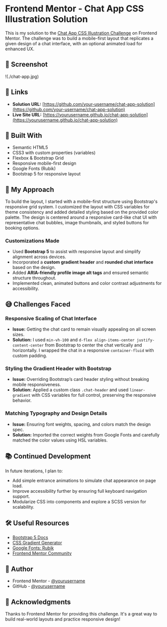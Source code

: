 # Frontend Mentor - Chat App CSS Illustration Solution

This is my solution to the [Chat App CSS Illustration Challenge](https://www.frontendmentor.io/challenges/chat-app-css-illustration-O5auMkFqY) on Frontend Mentor. The challenge was to build a mobile-first layout that replicates a given design of a chat interface, with an optional animated load for enhanced UX.

## 📸 Screenshot

!(./chat-app.jpg)

## 🔗 Links

- **Solution URL:** [https://github.com/your-username/chat-app-solution](https://github.com/your-username/chat-app-solution)
- **Live Site URL:** [https://yourusername.github.io/chat-app-solution](https://yourusername.github.io/chat-app-solution)

## 🔧 Built With

- Semantic HTML5
- CSS3 with custom properties (variables)
- Flexbox & Bootstrap Grid
- Responsive mobile-first design
- Google Fonts (Rubik)
- Bootstrap 5 for responsive layout

## 🚀 My Approach

To build the layout, I started with a mobile-first structure using Bootstrap's responsive grid system. I customized the layout with CSS variables for theme consistency and added detailed styling based on the provided color palette. The design is centered around a responsive card-like chat UI with representative chat bubbles, image thumbnails, and styled buttons for booking options.

### Customizations Made

- Used **Bootstrap 5** to assist with responsive layout and simplify alignment across devices.
- Incorporated a **custom gradient header** and **rounded chat interface** based on the design.
- Added **ARIA-friendly profile image alt tags** and ensured semantic structure throughout.
- Implemented clean, animated buttons and color contrast adjustments for accessibility.

## 😅 Challenges Faced

### Responsive Scaling of Chat Interface

- **Issue:** Getting the chat card to remain visually appealing on all screen sizes.
- **Solution:** I used `min-vh-100` and `d-flex align-items-center justify-content-center` from Bootstrap to center the chat vertically and horizontally. I wrapped the chat in a responsive `container-fluid` with custom padding.

### Styling the Gradient Header with Bootstrap

- **Issue:** Overriding Bootstrap’s card header styling without breaking mobile responsiveness.
- **Solution:** Applied a custom class `.chat-header` and used `linear-gradient` with CSS variables for full control, preserving the responsive behavior.

### Matching Typography and Design Details

- **Issue:** Ensuring font weights, spacing, and colors match the design spec.
- **Solution:** Imported the correct weights from Google Fonts and carefully matched the color values using HSL variables.

## 📚 Continued Development

In future iterations, I plan to:

- Add simple entrance animations to simulate chat appearance on page load.
- Improve accessibility further by ensuring full keyboard navigation support.
- Modularize CSS into components and explore a SCSS version for scalability.

## 🛠 Useful Resources

- [Bootstrap 5 Docs](https://getbootstrap.com/docs/5.3/getting-started/introduction/)
- [CSS Gradient Generator](https://cssgradient.io/)
- [Google Fonts: Rubik](https://fonts.google.com/specimen/Rubik)
- [Frontend Mentor Community](https://www.frontendmentor.io/community)

## 👤 Author

- Frontend Mentor - [@yourusername](https://www.frontendmentor.io/profile/yourusername)
- GitHub - [@yourusername](https://github.com/yourusername)

## 🙌 Acknowledgments

Thanks to Frontend Mentor for providing this challenge. It's a great way to build real-world layouts and practice responsive design!

